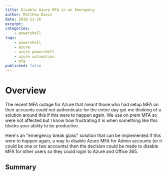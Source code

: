 ```yaml
---
title: Disable Azure MFA in an Emergency
author: Matthew Davis
date: 2018-11-26
excerpt: 
categories:
    - powershell
tags:
    - powershell
    - azure
    - azure powershell
    - azure automation
    - mfa
published: false
---
```


# Overview

The recent MFA outage for Azure that meant those who had setup MFA on their accounts could not authenticate for the entire day got me thinking of a solution around this if this were to happen again. We use on prem MFA so were not affected but I know how frustrating it is when something like this blocks your ability to be productive.

Here's an "emergency break glass" solution that can be implemented if this were to happen again, a way to disable Azure MFA for Admin accounts (or it could be one or two accounts) then the decision could be made to disable MFA for other users so they could login to Azure and Office 365.


## Summary
